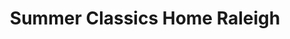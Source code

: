 ---
title: "Summer Classics Home Raleigh"
url: /raleigh/summer-classics-home-raleigh/
shop: furniture
---